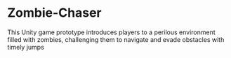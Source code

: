 # Zombie-Chaser
 This Unity game prototype introduces players to a perilous environment filled with zombies, challenging them to navigate and evade obstacles with timely jumps
